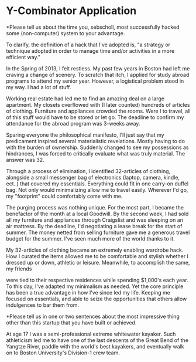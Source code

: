 # Y-Combinator Application

*Please tell us about the time you, sebscholl, most successfully hacked some (non-computer) system to your advantage.

To clarify, the definition of a hack that I've adopted is, "a strategy or technique adopted in order to manage time and/or activities in a more efficient way."

In the Spring of 2013, I felt restless. My past few years in Boston had left me craving a change of scenery. To scratch that itch, I applied for study abroad programs to attend my senior year. However, a logistical problem stood in my way. I had a lot of stuff.

Working real estate had led me to find an amazing deal on a large apartment. My closets overflowed with (I later counted) hundreds of articles of clothing. Furniture and appliances crowded the rooms. Were I to travel, all of this stuff would have to be stored or let go. The deadline to confirm my attendance for the abroad program was 3-weeks away.

Sparing everyone the philosophical manifesto, I'll just say that my predicament inspired several materialistic revelations. Mostly having to do with the burden of ownership. Suddenly changed to see my possessions as hindrances, I was forced to critically evaluate what was truly material. The answer was 32.

Through a process of elimination, I identified 32-articles of clothing, alongside a small messenger bag of electronics (laptop, camera, kindle, ect..) that covered my essentials. Everything could fit in one carry-on duffel bag. Not only would minimalizing allow me to travel easily. Wherever I'd go, my "footprint" could comfortably come with me.

The purging process was nothing unique. For the most part, I became the benefactor of the month at a local Goodwill. By the second week, I had sold all my furniture and appliances through Craigslist and was sleeping on an air mattress. By the deadline, I'd negotiating a lease break for the start of summer. The money netted from selling furniture gave me a generous travel budget for the summer. I've seen much more of the world thanks to it.

My 32-articles of clothing became an extremely enabling wardrobe hack. How I curated the items allowed me to be comfortable and stylish whether I dressed up or down, athletic or leisure. Meanwhile, to accomplish the same, my friends

were tied to their respective residences while spending $1,000's each year. To this day, I've adapted my minimalism as needed. Yet the core principle has been a true advantage in how I've since led my life. Keeping me focused on essentials, and able to seize the opportunities that others allow indulgences to bar them from.

*Please tell us in one or two sentences about the most impressive thing other than this startup that you have built or achieved.

At age 17 I was a semi-professional extreme whitewater kayaker. Such athleticism led me to have one of the last descents of the Great Bend of the Yangtze River, paddle with the world's best kayakers, and eventually walk on to Boston University's Division-1 crew team.